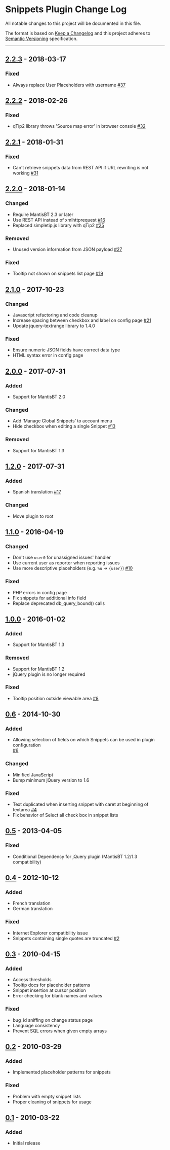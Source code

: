 # Snippets Plugin Change Log

All notable changes to this project will be documented in this file.

The format is based on [Keep a Changelog](http://keepachangelog.com/)
and this project adheres to [Semantic Versioning](http://semver.org/)
specification.

--------------------------------------------------------------------------------

## [2.2.3] - 2018-03-17

### Fixed

- Always replace User Placeholders with username
  [#37](https://github.com/mantisbt-plugins/snippets/issues/37)


## [2.2.2] - 2018-02-26

### Fixed

- qTip2 library throws 'Source map error' in browser console
  [#32](https://github.com/mantisbt-plugins/snippets/issues/32)


## [2.2.1] - 2018-01-31

### Fixed

- Can't retrieve snippets data from REST API if URL rewriting is not working
  [#31](https://github.com/mantisbt-plugins/snippets/issues/31)


## [2.2.0] - 2018-01-14

### Changed

- Require MantisBT 2.3 or later
- Use REST API instead of xmlhttprequest
  [#16](https://github.com/mantisbt-plugins/snippets/issues/16)
- Replaced simpletip.js library with qTip2
  [#25](https://github.com/mantisbt-plugins/snippets/issues/25)

### Removed

- Unused version information from JSON payload
  [#27](https://github.com/mantisbt-plugins/snippets/issues/27)

### Fixed

- Tooltip not shown on snippets list page 
  [#19](https://github.com/mantisbt-plugins/snippets/issues/19)


## [2.1.0] - 2017-10-23

### Changed

- Javascript refactoring and code cleanup
- Increase spacing between checkbox and label on config page
  [#21](https://github.com/mantisbt-plugins/snippets/issues/21)
- Update jquery-textrange library to 1.4.0

### Fixed

- Ensure numeric JSON fields have correct data type
- HTML syntax error in config page


## [2.0.0] - 2017-07-31

### Added

- Support for MantisBT 2.0

### Changed

- Add ‘Manage Global Snippets’ to account menu
- Hide checkbox when editing a single Snippet
  [#13](https://github.com/mantisbt-plugins/snippets/issues/13)

### Removed

- Support for MantisBT 1.3


## [1.2.0] - 2017-07-31

### Added

- Spanish translation
  [#17](https://github.com/mantisbt-plugins/snippets/issues/17)

### Changed

- Move plugin to root


## [1.1.0] - 2016-04-19

### Changed

- Don't use `user0` for unassigned issues' handler
- Use current user as reporter when reporting issues
- Use more descriptive placeholders (e.g. `%u` -> `{user}`)
  [#10](https://github.com/mantisbt-plugins/snippets/issues/10)


### Fixed

- PHP errors in config page
- Fix snippets for additional info field
- Replace deprecated db_query_bound() calls


## [1.0.0] - 2016-01-02

### Added

- Support for MantisBT 1.3

### Removed

- Support for MantisBT 1.2
- jQuery plugin is no longer required

### Fixed

- Tooltip position outside viewable area
  [#8](https://github.com/mantisbt-plugins/snippets/issues/8)


## [0.6] - 2014-10-30

### Added

- Allowing selection of fields on which Snippets can be used in plugin configuration   
  [#6](https://github.com/mantisbt-plugins/snippets/issues/6)


### Changed

- Minified JavaScript
- Bump minimum jQuery version to 1.6

### Fixed

- Text duplicated when inserting snippet with caret at beginning of textarea 
  [#4](https://github.com/mantisbt-plugins/snippets/issues/4)
- Fix behavior of Select all check box in snippet lists

## [0.5] - 2013-04-05

### Fixed

- Conditional Dependency for jQuery plugin (MantisBT 1.2/1.3 compatibility)


## [0.4] - 2012-10-12

### Added

- French translation
- German translation

### Fixed

- Internet Explorer compatibility issue
- Snippets containing single quotes are truncated 
  [#2](https://github.com/mantisbt-plugins/snippets/issues/2)


## [0.3] - 2010-04-15

### Added

- Access thresholds
- Tooltip docs for placeholder patterns
- Snippet insertion at cursor position
- Error checking for blank names and values 

### Fixed

- bug_id sniffing on change status page
- Language consistency
- Prevent SQL errors when given empty arrays


## [0.2] - 2010-03-29

### Added

- Implemented placeholder patterns for snippets

### Fixed

- Problem with empty snippet lists
- Proper cleaning of snippets for usage


## [0.1] - 2010-03-22

### Added

- Initial release


[Unreleased]: https://github.com/mantisbt-plugins/snippets/compare/v2.2.3...HEAD

[2.2.3]: https://github.com/mantisbt-plugins/snippets/compare/v2.2.2...v2.2.3
[2.2.2]: https://github.com/mantisbt-plugins/snippets/compare/v2.2.1...v2.2.2
[2.2.1]: https://github.com/mantisbt-plugins/snippets/compare/v2.2.0...v2.2.1
[2.2.0]: https://github.com/mantisbt-plugins/snippets/compare/v2.1.0...v2.2.0
[2.1.0]: https://github.com/mantisbt-plugins/snippets/compare/v2.0.0...v2.1.0
[2.0.0]: https://github.com/mantisbt-plugins/snippets/compare/v1.2.0...v2.0.0

[1.2.0]: https://github.com/mantisbt-plugins/snippets/compare/v1.1.0...v1.2.0
[1.1.0]: https://github.com/mantisbt-plugins/snippets/compare/v1.0.0...v1.1.0
[1.0.0]: https://github.com/mantisbt-plugins/snippets/compare/v0.6...v1.0.0

[0.6]: https://github.com/mantisbt-plugins/snippets/compare/v0.5...v0.6
[0.5]: https://github.com/mantisbt-plugins/snippets/compare/v0.4...v0.5
[0.4]: https://github.com/mantisbt-plugins/snippets/compare/v0.3...v0.4
[0.3]: https://github.com/mantisbt-plugins/snippets/compare/v0.2...v0.3
[0.2]: https://github.com/mantisbt-plugins/snippets/compare/v0.1...v0.2
[0.1]: https://github.com/mantisbt-plugins/snippets/compare/25fd763c463de359cc7f83e9bdd30ea3e8f58cdd...v0.1
